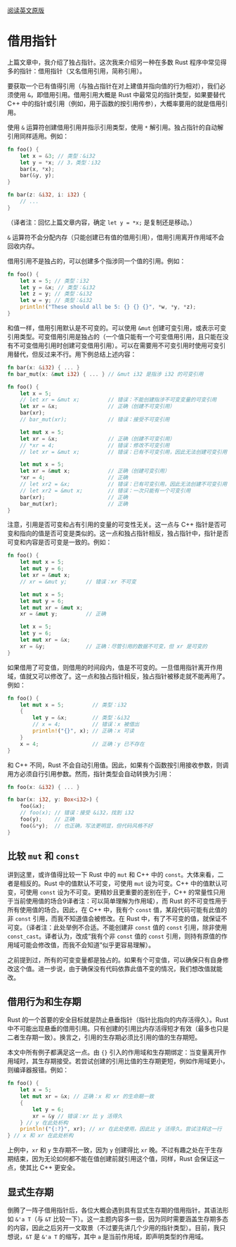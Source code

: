 [阅读英文原版](https://github.com/nrc/r4cppp/blob/master/borrowed.md)

# 借用指针

上篇文章中，我介绍了独占指针。这次我来介绍另一种在多数 Rust 程序中常见得多的指针：借用指针（又名借用引用，简称引用）。

要获取一个已有值得引用（与独占指针在对上建值并指向值的行为相对），我们必须使用 `&`，即借用引用。借用引用大概是 Rust 中最常见的指针类型，如果要替代 C++ 中的指针或引用（例如，用于函数的按引用传参），大概率要用的就是借用引用。

使用 `&` 运算符创建借用引用并指示引用类型，使用 `*` 解引用。独占指针的自动解引用同样适用。例如：

```rs
fn foo() {
    let x = &3; // 类型：&i32
    let y = *x; // 3，类型：i32
    bar(x, *x);
    bar(&y, y);
}

fn bar(z: &i32, i: i32) {
    // ...
}
```

（译者注：回忆上篇文章内容，确定 `let y = *x;` 是复制还是移动。）

`&` 运算符不会分配内存（只能创建已有值的借用引用），借用引用离开作用域不会回收内存。

借用引用不是独占的，可以创建多个指涉同一个值的引用。例如：

```rs
fn foo() {
    let x = 5; // 类型：i32
    let y = &x; // 类型：&i32
    let z = y; // 类型：&i32
    let w = y; // 类型：&i32
    println!("These should all be 5: {} {} {}", *w, *y, *z);
}
```

和值一样，借用引用默认是不可变的。可以使用 `&mut` 创建可变引用，或表示可变引用类型。可变借用引用是独占的（一个值只能有一个可变借用引用，且只能在没有不可变借用引用时创建可变借用引用）。可以在需要用不可变引用时使用可变引用替代，但反过来不行。用下例总结上述内容：

```rs
fn bar(x: &i32) { ... }
fn bar_mut(x: &mut i32) { ... } // &mut i32 是指涉 i32 的可变引用

fn foo() {
    let x = 5;
    // let xr = &mut x;         // 错误：不能创建指涉不可变变量的可变引用
    let xr = &x;                // 正确（创建不可变引用）
    bar(xr);
    // bar_mut(xr);             // 错误：接受不可变引用

    let mut x = 5;
    let xr = &x;                // 正确（创建不可变引用）
    // *xr = 4;                 // 错误：修改不可变引用
    // let xr = &mut x;         // 错误：已有不可变引用，因此无法创建可变引用

    let mut x = 5;
    let xr = &mut x;            // 正确（创建可变引用）
    *xr = 4;                    // 正确
    // let xr2 = &x;            // 错误：已有可变引用，因此无法创建不可变引用
    // let xr2 = &mut x;        // 错误：一次只能有一个可变引用
    bar(xr);                    // 正确
    bar_mut(xr);                // 正确
}
```

注意，引用是否可变和占有引用的变量的可变性无关。这一点与 C++ 指针是否可变和指向的值是否可变是类似的。这一点和独占指针相反，独占指针中，指针是否可变和内容是否可变是一致的。例如：

```rs
fn foo() {
    let mut x = 5;
    let mut y = 6;
    let xr = &mut x;
    // xr = &mut y;      // 错误：xr 不可变

    let mut x = 5;
    let mut y = 6;
    let mut xr = &mut x;
    xr = &mut y;         // 正确

    let x = 5;
    let y = 6;
    let mut xr = &x;
    xr = &y;             // 正确：尽管引用的数据不可变，但 xr 是可变的
}
```

如果借用了可变值，则借用的时间段内，值是不可变的。一旦借用指针离开作用域，值就又可以修改了。这一点和独占指针相反，独占指针被移走就不能再用了。例如：

```rs
fn foo() {
    let mut x = 5;         // 类型：i32
    {
        let y = &x;        // 类型：&i32
        // x = 4;          // 错误：x 被借出
        println!("{}", x); // 正确：x 可读
    }
    x = 4;                 // 正确：y 已不存在
}
```

和 C++ 不同，Rust 不会自动引用值。因此，如果有个函数按引用接收参数，则调用方必须自行引用参数。然而，指针类型会自动转换为引用：
```rs
fn foo(x: &i32) { ... }

fn bar(x: i32, y: Box<i32>) {
    foo(&x);
    // foo(x); // 错误：接受 &i32，找到 i32
    foo(y);    // 正确
    foo(&*y);  // 也正确，写法更明显，但代码风格不好
}
```

## 比较 `mut` 和 `const`

讲到这里，或许值得比较一下 Rust 中的 `mut` 和 C++ 中的 `const`。大体来看，二者是相反的。Rust 中的值默认不可变，可使用 `mut` 设为可变。C++ 中的值默认可变，可使用 `const` 设为不可变。更精妙且更重要的差别在于，C++ 的常量性只用于当前使用值的场合9译者注：可以简单理解为作用域），而 Rust 的不可变性用于所有使用值的场合。因此，在 C++ 中，我有个 `const` 值，某段代码可能有此值的非 `const` 引用，而我不知道值会被修改。在 Rust 中，有了不可变的值，就保证不可变。（译者注：此处举例不合适。不能创建非 `const` 值的 `const` 引用，除非使用 `const_cast`。译者认为，改成“我有个非 `const` 值的 `const` 引用，则持有原值的作用域可能会修改值，而我不会知道”似乎更容易理解）。

之前提到过，所有的可变变量都是独占的。如果有个可变值，可以确保只有自身修改这个值。进一步说，由于确保没有代码依靠此值不变的情况，我们想改值就能改。

## 借用行为和生存期

Rust 的一个首要的安全目标就是防止悬垂指针（指针比指向的内存活得久）。Rust 中不可能出现悬垂的借用引用。只有创建的引用比内存活得短才有效（最多也只是二者生存期一致）。换言之，引用的生存期必须比引用的值的生存期短。

本文中所有例子都满足这一点。由 `{}` 引入的作用域和生存期绑定：当变量离开作用域时，其生存期接受。若尝试创建的引用比值的生存期更短，例如作用域更小，则编译器报错。例如：

```rs
fn foo() {
    let x = 5;
    let mut xr = &x; // 正确：x 和 xr 的生命期一致
    {
        let y = 6;
        xr = &y // 错误：xr 比 y 活得久
    } // y 在此处析构
    println!("{:?}", xr); // xr 在此处使用，因此比 y 活得久。尝试注释这一行
} // x 和 xr 在此处析构
```

上例中，`xr` 和 `y` 生存期不一致，因为 `y` 创建得比 `xr` 晚。不过有趣之处在于生存期结束，因为无论如何都不能在值创建前就引用这个值，同样，Rust 会保证这一点，使其比 C++ 更安全。

## 显式生存期

倒腾了一阵子借用指针后，各位大概会遇到具有显式生存期的借用指针。其语法形如 `&'a T`（与 `&T` 比较一下）。这一主题内容多一些，因为同时需要涵盖生存期多态的内容，因此之后另开一文取景（不过要先讲几个少用的指针类型）。目前，我只想说，`&T` 是 `&'a T` 的缩写，其中 `a` 是当前作用域，即声明类型的作用域。